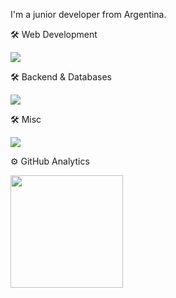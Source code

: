 
I'm a junior developer from Argentina.


<section>
   <!-- LinkedIn badge 
  <img
    src="https://img.shields.io/badge/LinkedIn-0A66C2?style=for-the-badge&logo=linkedin&logoColor=white"
    height="30em"
  />
  <img
    src="https://img.shields.io/badge/my_portfolio-181818?style=for-the-badge&logo=ko-fi&logoColor=white"
    height="30em"
  />
  -->
</section>

🛠️ Web Development

<img
  src="https://skillicons.dev/icons?i=js,ts,react,express,html,css,tailwind&perline=10"
/>

🛠️ Backend & Databases

<img
  src="https://skillicons.dev/icons?i=python,java,postgresql&perline=6"
/>

🛠️ Misc

<img
  src="https://skillicons.dev/icons?i=github,git,vscode,intellij,&perline=6"
/>

⚙️ GitHub Analytics

<img
  src="https://github-readme-stats.vercel.app/api/top-langs?username=rockito10&show_icons=true&locale=en&layout=compact&theme=dark&hide=shell"
  height="180em"
/>
